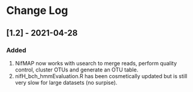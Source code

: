 # Change Log

## [1.2] - 2021-04-28

### Added
1. NifMAP now works with usearch to merge reads, perform quality control, cluster OTUs and generate an OTU table.
2. nifH_bch_hmmEvaluation.R has been cosmetically updated but is still very slow for large datasets (no surpise).
